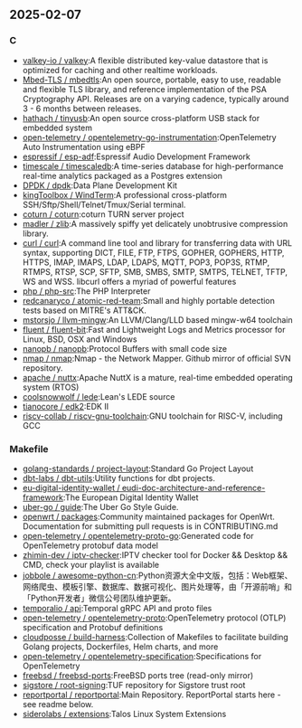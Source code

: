 ## 2025-02-07

### C

* [valkey-io / valkey](https://github.com/valkey-io/valkey):A flexible distributed key-value datastore that is optimized for caching and other realtime workloads.
* [Mbed-TLS / mbedtls](https://github.com/Mbed-TLS/mbedtls):An open source, portable, easy to use, readable and flexible TLS library, and reference implementation of the PSA Cryptography API. Releases are on a varying cadence, typically around 3 - 6 months between releases.
* [hathach / tinyusb](https://github.com/hathach/tinyusb):An open source cross-platform USB stack for embedded system
* [open-telemetry / opentelemetry-go-instrumentation](https://github.com/open-telemetry/opentelemetry-go-instrumentation):OpenTelemetry Auto Instrumentation using eBPF
* [espressif / esp-adf](https://github.com/espressif/esp-adf):Espressif Audio Development Framework
* [timescale / timescaledb](https://github.com/timescale/timescaledb):A time-series database for high-performance real-time analytics packaged as a Postgres extension
* [DPDK / dpdk](https://github.com/DPDK/dpdk):Data Plane Development Kit
* [kingToolbox / WindTerm](https://github.com/kingToolbox/WindTerm):A professional cross-platform SSH/Sftp/Shell/Telnet/Tmux/Serial terminal.
* [coturn / coturn](https://github.com/coturn/coturn):coturn TURN server project
* [madler / zlib](https://github.com/madler/zlib):A massively spiffy yet delicately unobtrusive compression library.
* [curl / curl](https://github.com/curl/curl):A command line tool and library for transferring data with URL syntax, supporting DICT, FILE, FTP, FTPS, GOPHER, GOPHERS, HTTP, HTTPS, IMAP, IMAPS, LDAP, LDAPS, MQTT, POP3, POP3S, RTMP, RTMPS, RTSP, SCP, SFTP, SMB, SMBS, SMTP, SMTPS, TELNET, TFTP, WS and WSS. libcurl offers a myriad of powerful features
* [php / php-src](https://github.com/php/php-src):The PHP Interpreter
* [redcanaryco / atomic-red-team](https://github.com/redcanaryco/atomic-red-team):Small and highly portable detection tests based on MITRE's ATT&CK.
* [mstorsjo / llvm-mingw](https://github.com/mstorsjo/llvm-mingw):An LLVM/Clang/LLD based mingw-w64 toolchain
* [fluent / fluent-bit](https://github.com/fluent/fluent-bit):Fast and Lightweight Logs and Metrics processor for Linux, BSD, OSX and Windows
* [nanopb / nanopb](https://github.com/nanopb/nanopb):Protocol Buffers with small code size
* [nmap / nmap](https://github.com/nmap/nmap):Nmap - the Network Mapper. Github mirror of official SVN repository.
* [apache / nuttx](https://github.com/apache/nuttx):Apache NuttX is a mature, real-time embedded operating system (RTOS)
* [coolsnowwolf / lede](https://github.com/coolsnowwolf/lede):Lean's LEDE source
* [tianocore / edk2](https://github.com/tianocore/edk2):EDK II
* [riscv-collab / riscv-gnu-toolchain](https://github.com/riscv-collab/riscv-gnu-toolchain):GNU toolchain for RISC-V, including GCC

### Makefile

* [golang-standards / project-layout](https://github.com/golang-standards/project-layout):Standard Go Project Layout
* [dbt-labs / dbt-utils](https://github.com/dbt-labs/dbt-utils):Utility functions for dbt projects.
* [eu-digital-identity-wallet / eudi-doc-architecture-and-reference-framework](https://github.com/eu-digital-identity-wallet/eudi-doc-architecture-and-reference-framework):The European Digital Identity Wallet
* [uber-go / guide](https://github.com/uber-go/guide):The Uber Go Style Guide.
* [openwrt / packages](https://github.com/openwrt/packages):Community maintained packages for OpenWrt. Documentation for submitting pull requests is in CONTRIBUTING.md
* [open-telemetry / opentelemetry-proto-go](https://github.com/open-telemetry/opentelemetry-proto-go):Generated code for OpenTelemetry protobuf data model
* [zhimin-dev / iptv-checker](https://github.com/zhimin-dev/iptv-checker):IPTV checker tool for Docker && Desktop && CMD, check your playlist is available
* [jobbole / awesome-python-cn](https://github.com/jobbole/awesome-python-cn):Python资源大全中文版，包括：Web框架、网络爬虫、模板引擎、数据库、数据可视化、图片处理等，由「开源前哨」和「Python开发者」微信公号团队维护更新。
* [temporalio / api](https://github.com/temporalio/api):Temporal gRPC API and proto files
* [open-telemetry / opentelemetry-proto](https://github.com/open-telemetry/opentelemetry-proto):OpenTelemetry protocol (OTLP) specification and Protobuf definitions
* [cloudposse / build-harness](https://github.com/cloudposse/build-harness):Collection of Makefiles to facilitate building Golang projects, Dockerfiles, Helm charts, and more
* [open-telemetry / opentelemetry-specification](https://github.com/open-telemetry/opentelemetry-specification):Specifications for OpenTelemetry
* [freebsd / freebsd-ports](https://github.com/freebsd/freebsd-ports):FreeBSD ports tree (read-only mirror)
* [sigstore / root-signing](https://github.com/sigstore/root-signing):TUF repository for Sigstore trust root
* [reportportal / reportportal](https://github.com/reportportal/reportportal):Main Repository. ReportPortal starts here - see readme below.
* [siderolabs / extensions](https://github.com/siderolabs/extensions):Talos Linux System Extensions
